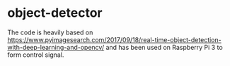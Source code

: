 # object-detector
The code is heavily based on https://www.pyimagesearch.com/2017/09/18/real-time-object-detection-with-deep-learning-and-opencv/ and has been used on Raspberry Pi 3 to form control signal.
